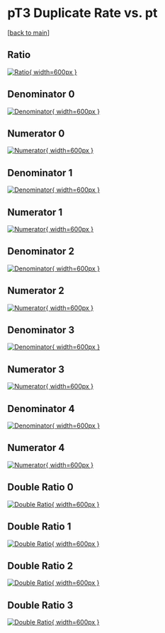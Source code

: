 # pT3 Duplicate Rate vs. pt

[[back to main](./)]



## Ratio

[![Ratio](../mtv/var/pT3_duplrate_pt.png){ width=600px }](../mtv/var/pT3_duplrate_pt.pdf)

## Denominator 0

[![Denominator](../mtv/den/pT3_duplrate_pt_den0.png){ width=600px }](../mtv/den/pT3_duplrate_pt_den0.pdf)

## Numerator 0

[![Numerator](../mtv/num/pT3_duplrate_pt_num0.png){ width=600px }](../mtv/num/pT3_duplrate_pt_num0.pdf)

## Denominator 1

[![Denominator](../mtv/den/pT3_duplrate_pt_den1.png){ width=600px }](../mtv/den/pT3_duplrate_pt_den1.pdf)

## Numerator 1

[![Numerator](../mtv/num/pT3_duplrate_pt_num1.png){ width=600px }](../mtv/num/pT3_duplrate_pt_num1.pdf)

## Denominator 2

[![Denominator](../mtv/den/pT3_duplrate_pt_den2.png){ width=600px }](../mtv/den/pT3_duplrate_pt_den2.pdf)

## Numerator 2

[![Numerator](../mtv/num/pT3_duplrate_pt_num2.png){ width=600px }](../mtv/num/pT3_duplrate_pt_num2.pdf)

## Denominator 3

[![Denominator](../mtv/den/pT3_duplrate_pt_den3.png){ width=600px }](../mtv/den/pT3_duplrate_pt_den3.pdf)

## Numerator 3

[![Numerator](../mtv/num/pT3_duplrate_pt_num3.png){ width=600px }](../mtv/num/pT3_duplrate_pt_num3.pdf)

## Denominator 4

[![Denominator](../mtv/den/pT3_duplrate_pt_den4.png){ width=600px }](../mtv/den/pT3_duplrate_pt_den4.pdf)

## Numerator 4

[![Numerator](../mtv/num/pT3_duplrate_pt_num4.png){ width=600px }](../mtv/num/pT3_duplrate_pt_num4.pdf)

## Double Ratio 0

[![Double Ratio](../mtv/ratio/pT3_duplrate_pt_ratio0.png){ width=600px }](../mtv/ratio/pT3_duplrate_pt_ratio0.pdf)

## Double Ratio 1

[![Double Ratio](../mtv/ratio/pT3_duplrate_pt_ratio1.png){ width=600px }](../mtv/ratio/pT3_duplrate_pt_ratio1.pdf)

## Double Ratio 2

[![Double Ratio](../mtv/ratio/pT3_duplrate_pt_ratio2.png){ width=600px }](../mtv/ratio/pT3_duplrate_pt_ratio2.pdf)

## Double Ratio 3

[![Double Ratio](../mtv/ratio/pT3_duplrate_pt_ratio3.png){ width=600px }](../mtv/ratio/pT3_duplrate_pt_ratio3.pdf)

